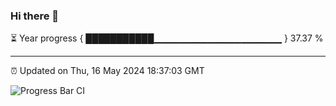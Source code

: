 ### Hi there 👋

⏳ Year progress { ███████████▁▁▁▁▁▁▁▁▁▁▁▁▁▁▁▁▁▁▁ } 37.37 %

---

⏰ Updated on Thu, 16 May 2024 18:37:03 GMT

![Progress Bar CI](https://github.com/IshwaranRudhara/GIT-ACTION/workflows/Progress%20Bar%20CI/badge.svg)

